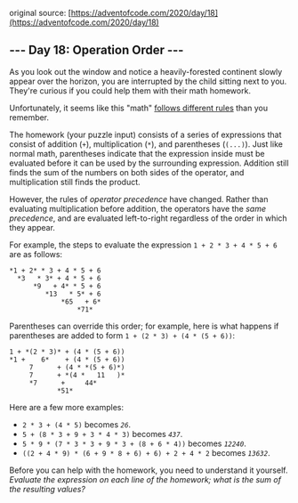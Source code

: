 original source: [https://adventofcode.com/2020/day/18](https://adventofcode.com/2020/day/18)
## --- Day 18: Operation Order ---
As you look out the window and notice a heavily-forested continent slowly appear over the horizon, you are interrupted by the child sitting next to you. They're curious if you could help them with their math homework.

Unfortunately, it seems like this "math" [follows different rules](https://www.youtube.com/watch?v=3QtRK7Y2pPU&t=15) than you remember.

The homework (your puzzle input) consists of a series of expressions that consist of addition (`+`), multiplication (`*`), and parentheses (`(...)`). Just like normal math, parentheses indicate that the expression inside must be evaluated before it can be used by the surrounding expression. Addition still finds the sum of the numbers on both sides of the operator, and multiplication still finds the product.

However, the rules of *operator precedence* have changed. Rather than evaluating multiplication before addition, the operators have the *same precedence*, and are evaluated left-to-right regardless of the order in which they appear.

For example, the steps to evaluate the expression `1 + 2 * 3 + 4 * 5 + 6` are as follows:

```
*1 + 2* * 3 + 4 * 5 + 6
  *3   * 3* + 4 * 5 + 6
      *9   + 4* * 5 + 6
         *13   * 5* + 6
             *65   + 6*
                 *71*
```

Parentheses can override this order; for example, here is what happens if parentheses are added to form `1 + (2 * 3) + (4 * (5 + 6))`:

```
1 + *(2 * 3)* + (4 * (5 + 6))
*1 +    6*    + (4 * (5 + 6))
     7      + (4 * *(5 + 6)*)
     7      + *(4 *   11   )*
     *7      +     44*
            *51*
```

Here are a few more examples:


 - `2 * 3 + (4 * 5)` becomes *`26`*.
 - `5 + (8 * 3 + 9 + 3 * 4 * 3)` becomes *`437`*.
 - `5 * 9 * (7 * 3 * 3 + 9 * 3 + (8 + 6 * 4))` becomes *`12240`*.
 - `((2 + 4 * 9) * (6 + 9 * 8 + 6) + 6) + 2 + 4 * 2` becomes *`13632`*.

Before you can help with the homework, you need to understand it yourself. *Evaluate the expression on each line of the homework; what is the sum of the resulting values?*


